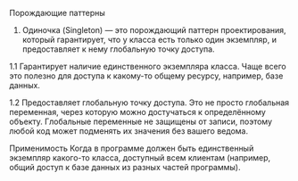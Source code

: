 Порождающие паттерны

1. Одиночка (Singleton) — это порождающий паттерн проектирования, который гарантирует, 
что у класса есть только один экземпляр, и предоставляет к нему глобальную точку доступа.

1.1 Гарантирует наличие единственного экземпляра класса. 
Чаще всего это полезно для доступа к какому-то общему ресурсу, например, базе данных.

1.2 Предоставляет глобальную точку доступа. 
Это не просто глобальная переменная, через которую можно достучаться к определённому объекту. 
Глобальные переменные не защищены от записи, поэтому любой код может подменять их значения без вашего ведома.

Применимость
Когда в программе должен быть единственный экземпляр какого-то класса, доступный всем клиентам 
(например, общий доступ к базе данных из разных частей программы).
